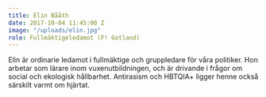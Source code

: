 ```yaml
---
title: Elin Bååth
date: 2017-10-04 11:45:00 Z
image: "/uploads/elin.jpg"
role: Fullmäktigeledamot (F! Gotland)
---
```


Elin är ordinarie ledamot i fullmäktige och gruppledare för våra politiker. Hon arbetar som lärare inom vuxenutbildningen, och är drivande i frågor om social och ekologisk hållbarhet. Antirasism och HBTQIA+ ligger henne också särskilt varmt om hjärtat.